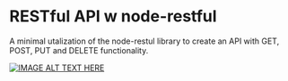 # RESTful API w node-restful
A minimal utalization of the node-restul library to create an API with GET, POST, PUT and DELETE functionality. 

[![IMAGE ALT TEXT HERE](https://img.youtube.com/vi/HOcUahGZXYU/0.jpg)](https://www.youtube.com/watch?v=HOcUahGZXYU)
